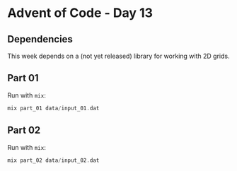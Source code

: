 # Advent of Code - Day 13

## Dependencies

This week depends on a (not yet released) library for working
with 2D grids.

## Part 01

Run with `mix`:

```elixir
mix part_01 data/input_01.dat
```

## Part 02

Run with `mix`:

```elixir
mix part_02 data/input_02.dat
```